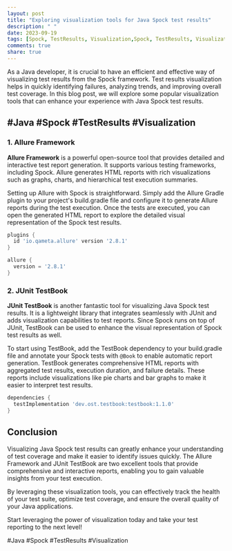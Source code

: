 ```yaml
---
layout: post
title: "Exploring visualization tools for Java Spock test results"
description: " "
date: 2023-09-19
tags: [Spock, TestResults, Visualization,Spock, TestResults, Visualization]
comments: true
share: true
---
```


As a Java developer, it is crucial to have an efficient and effective way of visualizing test results from the Spock framework. Test results visualization helps in quickly identifying failures, analyzing trends, and improving overall test coverage. In this blog post, we will explore some popular visualization tools that can enhance your experience with Java Spock test results.

## #Java #Spock #TestResults #Visualization

### 1. Allure Framework

**Allure Framework** is a powerful open-source tool that provides detailed and interactive test report generation. It supports various testing frameworks, including Spock. Allure generates HTML reports with rich visualizations such as graphs, charts, and hierarchical test execution summaries.

Setting up Allure with Spock is straightforward. Simply add the Allure Gradle plugin to your project's build.gradle file and configure it to generate Allure reports during the test execution. Once the tests are executed, you can open the generated HTML report to explore the detailed visual representation of the Spock test results.

```groovy
plugins {
  id 'io.qameta.allure' version '2.8.1'
}

allure {
  version = '2.8.1'
}
```

### 2. JUnit TestBook

**JUnit TestBook** is another fantastic tool for visualizing Java Spock test results. It is a lightweight library that integrates seamlessly with JUnit and adds visualization capabilities to test reports. Since Spock runs on top of JUnit, TestBook can be used to enhance the visual representation of Spock test results as well.

To start using TestBook, add the TestBook dependency to your build.gradle file and annotate your Spock tests with `@Book` to enable automatic report generation. TestBook generates comprehensive HTML reports with aggregated test results, execution duration, and failure details. These reports include visualizations like pie charts and bar graphs to make it easier to interpret test results.

```groovy
dependencies {
  testImplementation 'dev.ost.testbook:testbook:1.1.0'
}
```

## Conclusion

Visualizing Java Spock test results can greatly enhance your understanding of test coverage and make it easier to identify issues quickly. The Allure Framework and JUnit TestBook are two excellent tools that provide comprehensive and interactive reports, enabling you to gain valuable insights from your test execution.

By leveraging these visualization tools, you can effectively track the health of your test suite, optimize test coverage, and ensure the overall quality of your Java applications.

Start leveraging the power of visualization today and take your test reporting to the next level!

#Java #Spock #TestResults #Visualization